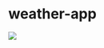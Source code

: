 # weather-app
<img src="https://github.com/jagdeeparora86/weather-app/blob/master/weatherAppDemo.gif">

